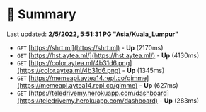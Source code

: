 # 📖 Summary
Last updated: **2/5/2022, 5:51:31 PG "Asia/Kuala_Lumpur"**

- `GET` [https://shrt.ml](https://shrt.ml) - **Up** (2170ms)
- `GET` [https://hst.aytea.ml/](https://hst.aytea.ml/) - **Up** (4130ms)
- `GET` [https://color.aytea.ml/4b31d6.png](https://color.aytea.ml/4b31d6.png) - **Up** (1345ms)
- `GET` [https://memeapi.aytea14.repl.co/gimme](https://memeapi.aytea14.repl.co/gimme) - **Up** (627ms)
- `GET` [https://teledrivemy.herokuapp.com/dashboard](https://teledrivemy.herokuapp.com/dashboard) - **Up** (283ms)
